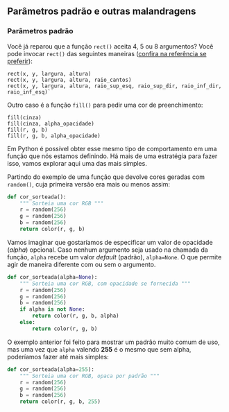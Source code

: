 
## Parâmetros padrão e outras malandragens


### Parâmetros padrão

Você já reparou que a função `rect()` aceita 4, 5 ou 8 argumentos? Você pode invocar `rect()` das seguintes maneiras ([confira na referência se preferir](https://py.processing.org/reference/rect.html)):

```
rect(x, y, largura, altura)
rect(x, y, largura, altura, raio_cantos)
rect(x, y, largura, altura, raio_sup_esq, raio_sup_dir, raio_inf_dir, raio_inf_esq)`
```
Outro caso é a função `fill()` para pedir uma cor de preenchimento:
```
fill(cinza)
fill(cinza, alpha_opacidade)
fill(r, g, b)
fill(r, g, b, alpha_opacidade)
```

Em Python é possível obter esse mesmo tipo de comportamento em uma função que nós estamos definindo. Há mais de uma estratégia para fazer isso, vamos explorar aqui uma das mais simples.

Partindo do exemplo de uma função que devolve cores geradas com `random()`, cuja primeira versão era mais ou menos assim:

```python
def cor_sorteada():
    """ Sorteia uma cor RGB """
    r = random(256)
    g = random(256)
    b = random(256)
    return color(r, g, b)
```

Vamos imaginar que gostaríamos de especificar um valor de opacidade (*alpha*) opcional. Caso nenhum argumento seja usado na chamada da função, `alpha` recebe um valor *default* (padrão), `alpha=None`. O que permite agir de maneira diferente com ou sem o argumento. 

```python
def cor_sorteada(alpha=None):
    """ Sorteia uma cor RGB, com opacidade se fornecida """
    r = random(256)
    g = random(256)
    b = random(256)
    if alpha is not None:
        return color(r, g, b, alpha)
    else:
        return color(r, g, b)
```

O exemplo anterior foi feito para mostrar um padrão muito comum de uso, mas uma vez que `alpha` valendo **255** é o mesmo que sem alpha, poderíamos fazer até mais simples:

```python
def cor_sorteada(alpha=255):
    """ Sorteia uma cor RGB, opaca por padrão """
    r = random(256)
    g = random(256)
    b = random(256)
    return color(r, g, b, 255)
```



    
